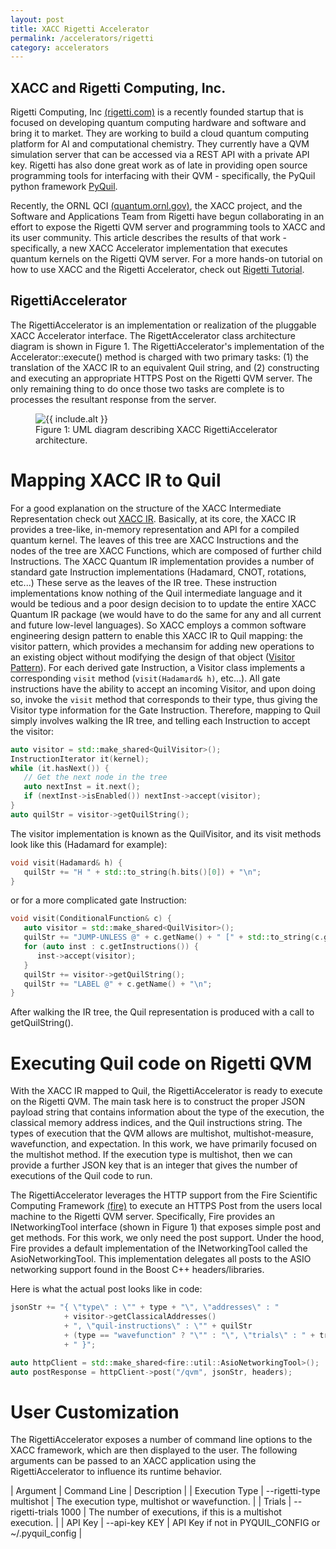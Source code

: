 ```yaml
---
layout: post
title: XACC Rigetti Accelerator
permalink: /accelerators/rigetti
category: accelerators
---
```


## XACC and Rigetti Computing, Inc.

Rigetti Computing, Inc [(rigetti.com)](rigetti.com) is a recently founded startup that is focused on 
developing quantum computing hardware and software and bring it to market. 
They are working to build a cloud quantum computing platform for AI and 
computational chemistry. They currently have a QVM simulation server 
that can be accessed via a REST API with a private API key. Rigetti has 
also done great work as of late in providing open source programming tools for 
interfacing with their QVM - specifically, the PyQuil python framework
[PyQuil](https://github.com/rigetticomputing/pyquil). 

Recently, the ORNL QCI [(quantum.ornl.gov)](https://quantum.ornl.gov), the XACC project, 
and the Software and Applications Team from Rigetti have begun collaborating in 
an effort to expose the Rigetti QVM server and programming tools to XACC and its user 
community. This article describes the results of that work - specifically, a 
new XACC Accelerator implementation that executes quantum kernels on the 
Rigetti QVM server. For a more hands-on tutorial on how to use XACC and the Rigetti 
Accelerator, check out [Rigetti Tutorial](https://ornl-qci.github.io/xacc/tutorials/rigetti).

## RigettiAccelerator

The RigettiAccelerator is an implementation or realization of the pluggable 
XACC Accelerator interface. The RigettAccelerator class architecture diagram is 
shown in Figure 1. The RigettiAccelerator's implementation of the Accelerator::execute() method 
is charged with two primary tasks: (1) the translation of the XACC IR to an equivalent 
Quil string, and (2) constructing and executing an 
appropriate HTTPS Post on the Rigetti QVM server. The only remaining 
thing to do once those two tasks are complete is to processes the resultant response from the server. 

<figure>
<img src="/xacc/assets/rigetti-acc-arch.png" {% if include.alt %} alt="{{ include.alt }}" {% endif %} {% if include.width %} width="{{ include.width }}" {% endif %}/>
<figcaption>Figure 1: UML diagram describing XACC RigettiAccelerator architecture.</figcaption>
</figure>

# Mapping XACC IR to Quil

For a good explanation on the structure of the XACC Intermediate Representation 
check out [XACC IR](https://ornl-qci.github.io/xacc/xacc_spec/ir_spec). Basically, 
at its core, the XACC IR provides a tree-like, in-memory representation and API for a 
compiled quantum kernel. The leaves of this tree are XACC Instructions and the nodes 
of the tree are XACC Functions, which are composed of further child Instructions. The 
XACC Quantum IR implementation provides a number of standard gate Instruction implementations 
(Hadamard, CNOT, rotations, etc...) These serve as the leaves of the IR tree. These 
instruction implementations know nothing of the Quil intermediate language and it would be tedious 
and a poor design decision to to update the entire XACC Quantum IR package (we would have to do the 
same for any and all current and future low-level languages). So XACC employs a common 
software engineering design pattern to enable this XACC IR to Quil mapping: the 
visitor pattern, which provides a mechansim for adding new operations to an 
existing object without modifying the design of that object ([Visitor Pattern](https://en.wikipedia.org/wiki/Visitor_pattern)). For each derived gate Instruction, a Visitor class implements a 
corresponding ```visit``` method (```visit(Hadamard& h)```, etc...). All gate instructions have the 
ability to accept an incoming Visitor, and upon doing so, invoke the ```visit``` method that 
corresponds to their type, thus giving the Visitor type information for the Gate Instruction. 
Therefore, mapping to Quil simply involves walking the IR tree, and telling each Instruction to 
accept the visitor: 

```cpp
auto visitor = std::make_shared<QuilVisitor>();
InstructionIterator it(kernel);
while (it.hasNext()) {
   // Get the next node in the tree
   auto nextInst = it.next();
   if (nextInst->isEnabled()) nextInst->accept(visitor);
}
auto quilStr = visitor->getQuilString();
```

The visitor implementation is known as the QuilVisitor, and its visit methods look like this (Hadamard for example):

```cpp
void visit(Hadamard& h) {
   quilStr += "H " + std::to_string(h.bits()[0]) + "\n";
}
```
or for a more complicated gate Instruction:

```cpp
void visit(ConditionalFunction& c) {
   auto visitor = std::make_shared<QuilVisitor>();
   quilStr += "JUMP-UNLESS @" + c.getName() + " [" + std::to_string(c.getConditionalQubit()) + "]\n";
   for (auto inst : c.getInstructions()) {
      inst->accept(visitor);
   }
   quilStr += visitor->getQuilString();
   quilStr += "LABEL @" + c.getName() + "\n";
}

```
After walking the IR tree, the Quil representation is produced with a call to getQuilString().


# Executing Quil code on Rigetti QVM

With the XACC IR mapped to Quil, the RigettiAccelerator is ready to execute 
on the Rigetti QVM. The main task here is to construct the proper JSON payload string
that contains information about the type of the execution, the classical memory address 
indices, and the Quil instructions string. The types of execution that the QVM allows are 
multishot, multishot-measure, wavefunction, and expectation. In this work, we have primarily focused 
on the multishot method. If the execution type is 
multishot, then we can provide a further JSON key that is an integer that gives the 
number of executions of the Quil code to run. 

The RigettiAccelerator leverages the HTTP support from the Fire Scientific Computing Framework 
[(fire)](https://github.com/jayjaybillings/fire) to execute an HTTPS Post from the users 
local machine to the Rigetti QVM server. Specifically, Fire provides an INetworkingTool interface 
(shown in Figure 1) that exposes simple post and get methods. For this work, we only need the post 
support. Under the hood, Fire provides a default implementation of the INetworkingTool called the 
AsioNetworkingTool. This implementation delegates all posts to the ASIO networking support found in the 
Boost C++ headers/libraries. 

Here is what the actual post looks like in code: 

```cpp
jsonStr += "{ \"type\" : \"" + type + "\", \"addresses\" : "
            + visitor->getClassicalAddresses()
            + ", \"quil-instructions\" : \"" + quilStr
            + (type == "wavefunction" ? "\"" : "\", \"trials\" : " + trials)
            + " }";

auto httpClient = std::make_shared<fire::util::AsioNetworkingTool>();
auto postResponse = httpClient->post("/qvm", jsonStr, headers);
```

# User Customization

The RigettiAccelerator exposes a number of command line options to the XACC framework, which 
are then displayed to the user. The following arguments can be passed to an XACC application 
using the RigettiAccelerator to influence its runtime behavior.

|    Argument          |        Command Line      |          Description                                                  |
| Execution Type       | --rigetti-type multishot | The execution type, multishot or wavefunction. |
| Trials               | --rigetti-trials 1000    | The number of executions, if this is a multishot execution.           |
| API Key              | --api-key KEY            | API Key if not in PYQUIL_CONFIG or ~/.pyquil_config |
